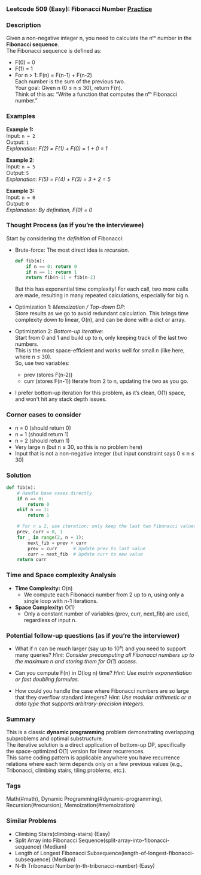 ### Leetcode 509 (Easy): Fibonacci Number [Practice](https://leetcode.com/problems/fibonacci-number)

### Description  
Given a non-negative integer n, you need to calculate the nᵗʰ number in the **Fibonacci sequence**.  
The Fibonacci sequence is defined as:
- F(0) = 0
- F(1) = 1
- For n > 1: F(n) = F(n-1) + F(n-2)  
Each number is the sum of the previous two.  
Your goal: Given n (0 ≤ n ≤ 30), return F(n).  
Think of this as: “Write a function that computes the nᵗʰ Fibonacci number.”

### Examples  

**Example 1:**  
Input: `n = 2`  
Output: `1`  
*Explanation: F(2) = F(1) + F(0) = 1 + 0 = 1*

**Example 2:**  
Input: `n = 5`  
Output: `5`  
*Explanation: F(5) = F(4) + F(3) = 3 + 2 = 5*

**Example 3:**  
Input: `n = 0`  
Output: `0`  
*Explanation: By definition, F(0) = 0*

### Thought Process (as if you’re the interviewee)  

Start by considering the *definition* of Fibonacci:
- Brute-force: The most direct idea is *recursion*.  
  ```python
  def fib(n):
      if n == 0: return 0
      if n == 1: return 1
      return fib(n-1) + fib(n-2)
  ```
  But this has exponential time complexity! For each call, two more calls are made, resulting in many repeated calculations, especially for big n.

- Optimization 1: *Memoization / Top-down DP*:  
  Store results as we go to avoid redundant calculation. This brings time complexity down to linear, O(n), and can be done with a dict or array.

- Optimization 2: *Bottom-up Iterative*:  
  Start from 0 and 1 and build up to n, only keeping track of the last two numbers.  
  This is the most space-efficient and works well for small n (like here, where n ≤ 30).  
  So, use two variables:
  - prev (stores F(n-2))
  - curr (stores F(n-1))
  Iterate from 2 to n, updating the two as you go.

- I prefer bottom-up iteration for this problem, as it’s clean, O(1) space, and won't hit any stack depth issues.

### Corner cases to consider  
- n = 0 (should return 0)
- n = 1 (should return 1)
- n = 2 (should return 1)
- Very large n (but n ≤ 30, so this is no problem here)
- Input that is not a non-negative integer (but input constraint says 0 ≤ n ≤ 30)

### Solution

```python
def fib(n):
    # Handle base cases directly
    if n == 0:
        return 0
    elif n == 1:
        return 1

    # For n ≥ 2, use iteration; only keep the last two Fibonacci values
    prev, curr = 0, 1
    for _ in range(2, n + 1):
        next_fib = prev + curr
        prev = curr      # Update prev to last value
        curr = next_fib  # Update curr to new value
    return curr
```

### Time and Space complexity Analysis  

- **Time Complexity:** O(n)
  - We compute each Fibonacci number from 2 up to n, using only a single loop with n-1 iterations.
- **Space Complexity:** O(1)
  - Only a constant number of variables (prev, curr, next_fib) are used, regardless of input n.

### Potential follow-up questions (as if you’re the interviewer)  

- What if n can be much larger (say up to 10⁶) and you need to support many queries?
  *Hint: Consider precomputing all Fibonacci numbers up to the maximum n and storing them for O(1) access.*

- Can you compute F(n) in O(log n) time?
  *Hint: Use matrix exponentiation or fast doubling formulas.*

- How could you handle the case where Fibonacci numbers are so large that they overflow standard integers?
  *Hint: Use modular arithmetic or a data type that supports arbitrary-precision integers.*

### Summary
This is a classic **dynamic programming** problem demonstrating overlapping subproblems and optimal substructure.  
The iterative solution is a direct application of bottom-up DP, specifically the space-optimized O(1) version for linear recurrences.  
This same coding pattern is applicable anywhere you have recurrence relations where each term depends only on a few previous values (e.g., Tribonacci, climbing stairs, tiling problems, etc.).

### Tags
Math(#math), Dynamic Programming(#dynamic-programming), Recursion(#recursion), Memoization(#memoization)

### Similar Problems
- Climbing Stairs(climbing-stairs) (Easy)
- Split Array into Fibonacci Sequence(split-array-into-fibonacci-sequence) (Medium)
- Length of Longest Fibonacci Subsequence(length-of-longest-fibonacci-subsequence) (Medium)
- N-th Tribonacci Number(n-th-tribonacci-number) (Easy)